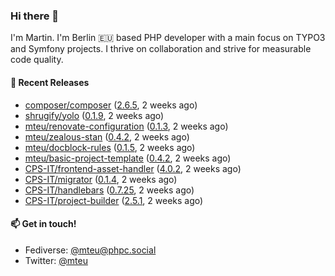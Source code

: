 ### Hi there 👋

I'm Martin. I'm Berlin 🇪🇺 based PHP developer with a main focus on TYPO3 and Symfony projects. I thrive on
collaboration and strive for measurable code quality.

#### 🚀 Recent Releases

- [composer/composer](https://github.com/composer/composer) ([2.6.5](https://github.com/composer/composer/releases/tag/2.6.5), 2 weeks ago)
- [shrugify/yolo](https://github.com/shrugify/yolo) ([0.1.9](https://github.com/shrugify/yolo/releases/tag/0.1.9), 2 weeks ago)
- [mteu/renovate-configuration](https://github.com/mteu/renovate-configuration) ([0.1.3](https://github.com/mteu/renovate-configuration/releases/tag/0.1.3), 2 weeks ago)
- [mteu/zealous-stan](https://github.com/mteu/zealous-stan) ([0.4.2](https://github.com/mteu/zealous-stan/releases/tag/0.4.2), 2 weeks ago)
- [mteu/docblock-rules](https://github.com/mteu/docblock-rules) ([0.1.5](https://github.com/mteu/docblock-rules/releases/tag/0.1.5), 2 weeks ago)
- [mteu/basic-project-template](https://github.com/mteu/basic-project-template) ([0.4.2](https://github.com/mteu/basic-project-template/releases/tag/0.4.2), 2 weeks ago)
- [CPS-IT/frontend-asset-handler](https://github.com/CPS-IT/frontend-asset-handler) ([4.0.2](https://github.com/CPS-IT/frontend-asset-handler/releases/tag/4.0.2), 2 weeks ago)
- [CPS-IT/migrator](https://github.com/CPS-IT/migrator) ([0.1.4](https://github.com/CPS-IT/migrator/releases/tag/0.1.4), 2 weeks ago)
- [CPS-IT/handlebars](https://github.com/CPS-IT/handlebars) ([0.7.25](https://github.com/CPS-IT/handlebars/releases/tag/0.7.25), 2 weeks ago)
- [CPS-IT/project-builder](https://github.com/CPS-IT/project-builder) ([2.5.1](https://github.com/CPS-IT/project-builder/releases/tag/2.5.1), 2 weeks ago)

#### 📫 Get in touch!

- Fediverse: [@mteu@phpc.social](https://phpc.social/@mteu)
- Twitter: [@mteu](https://twitter.com/mteu)
